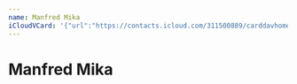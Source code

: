 ```yaml
---
name: Manfred Mika
iCloudVCard: '{"url":"https://contacts.icloud.com/311500889/carddavhome/card/MTc1MGMxNTgtMGFkNS00Yzg4LWE3YWMtN2Y3MzM5NTY4NWVi.vcf","etag":"\"kmfhbvzn\"","data":"BEGIN:VCARD\r\nVERSION:3.0\r\nFN:\r\nN:Mika;Manfred;;;\r\nUID:1750c158-0ad5-4c88-a7ac-7f73395685eb\r\nPRODID:ez-vcard 0.9.13-fc\r\nREV:2025-04-03T22:09:38Z\r\nORG:;\r\nPHOTO;VALUE=uri:https://gateway.icloud.com/contacts/311500889/ck/card/1f18f\r\n 4f0bc6b8b8b511b1e0bd416a7a4\r\nEND:VCARD"}'
---
```

# Manfred Mika